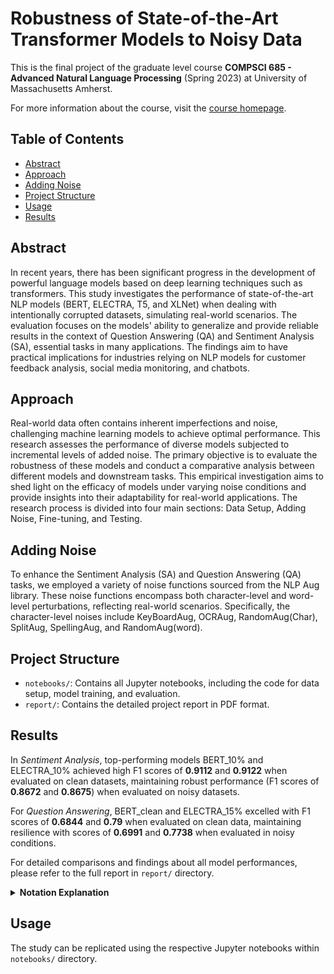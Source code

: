 
# Robustness of State-of-the-Art Transformer Models to Noisy Data

This is the final project of the graduate level course **COMPSCI 685 - Advanced Natural Language Processing** (Spring 2023) at University of Massachusetts Amherst. 

For more information about the course, visit the [course homepage](https://people.cs.umass.edu/~miyyer/cs685/).


## Table of Contents

- [Abstract](#abstract)
- [Approach](#approach)
- [Adding Noise](#adding-noise)
- [Project Structure](#project-structure)
- [Usage](#usage)
- [Results](#results)

## Abstract

In recent years, there has been significant progress in the development of powerful language models based on deep learning techniques such as transformers. This study investigates the performance of state-of-the-art NLP models (BERT, ELECTRA, T5, and XLNet) when dealing with intentionally corrupted datasets, simulating real-world scenarios. The evaluation focuses on the models' ability to generalize and provide reliable results in the context of Question Answering (QA) and Sentiment Analysis (SA), essential tasks in many applications. The findings aim to have practical implications for industries relying on NLP models for customer feedback analysis, social media monitoring, and chatbots.

## Approach

Real-world data often contains inherent imperfections and noise, challenging machine learning models to achieve optimal performance. This research assesses the performance of diverse models subjected to incremental levels of added noise. The primary objective is to evaluate the robustness of these models and conduct a comparative analysis between different models and downstream tasks. This empirical investigation aims to shed light on the efficacy of models under varying noise conditions and provide insights into their adaptability for real-world applications. The research process is divided into four main sections: Data Setup, Adding Noise, Fine-tuning, and Testing.

## Adding Noise

To enhance the Sentiment Analysis (SA) and Question Answering (QA) tasks, we employed a variety of noise functions sourced from the NLP Aug library. These noise functions encompass both character-level and word-level perturbations, reflecting real-world scenarios. Specifically, the character-level noises include KeyBoardAug, OCRAug, RandomAug(Char), SplitAug, SpellingAug, and RandomAug(word).

## Project Structure

- `notebooks/`: Contains all Jupyter notebooks, including the code for data setup, model training, and evaluation.
- `report/`: Contains the detailed project report in PDF format.


## Results

In _Sentiment Analysis_, top-performing models BERT_10% and ELECTRA_10% achieved high F1 scores of **0.9112** and **0.9122** when evaluated on clean datasets, maintaining robust performance (F1 scores of **0.8672** and **0.8675**) when evaluated on noisy datasets. 

For _Question Answering_, BERT_clean and ELECTRA_15% excelled with F1 scores of **0.6844** and **0.79** when evaluated on clean data, maintaining resilience with scores of **0.6991** and **0.7738** when evaluated in noisy conditions. 

For detailed comparisons and findings about all model performances, please refer to the full report in `report/` directory.

<!-- Note: Explanation of the notation used in this section -->
<details>
  <summary><strong>Notation Explanation</strong></summary>
  
  - **MODEL_X%:** Represents MODEL which has been trained on a dataset with _X%_ noise.
  - **MODEL_clean:** Represents MODEL which has been trained on a clean dataset.
  
</details>

## Usage

The study can be replicated using the respective Jupyter notebooks within `notebooks/` directory. 
